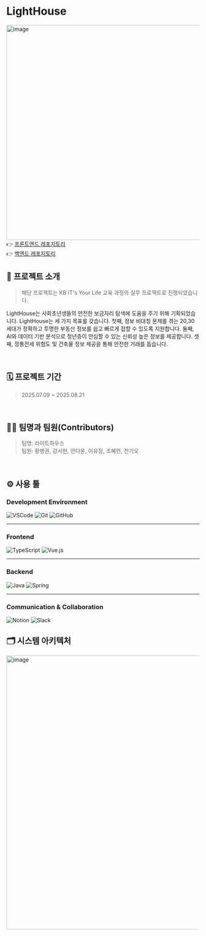 # LightHouse

<img width="1109" height="561" alt="image" src="https://github.com/user-attachments/assets/b82006ec-f204-4baf-a59d-f1f151fe89e8" /><br>
👉 [프론트엔드 레포지토리](https://github.com/zlwmxkdla/LightHouse-Front.git) <br>
👉 [백엔드 레포지토리](https://github.com/zlwmxkdla/LightHouse-Back.git) <br>
## 🥤 프로젝트 소개
> 해당 프로젝트는 KB IT's Your Life 교육 과정의 실무 프로젝트로 진행되었습니다.

LightHouse는 사회초년생들의 안전한 보금자리 탐색에 도움을 주기 위해 기획되었습니다.
LightHouse는 세 가지 목표를 갖습니다. 첫째, 정보 비대칭 문제를 겪는 20,30 세대가 정확하고 투명한 부동산 정보를 쉽고 빠르게 접할 수 있도록 지원합니다. 둘째, AI와 데이터 기반 분석으로 청년층이 안심할 수 있는 신뢰성 높은 정보를 제공합니다.
셋째, 깡통전세 위험도 및 건축물 정보 제공을 통해 안전한 거래를 돕습니다.

<br>

## 🗓️ 프로젝트 기간
> 2025.07.09 ~ 2025.08.21
<br>

## 👩‍💻 팀명과 팀원(Contributors)
> 팀명: 라이트하우스<br/>
> 팀원: 황병권, 강서현, 안다윤, 이유정, 조혜련, 천기오
<br>

## ⚙️ 사용 툴
### Development Environment
![VSCode](https://img.shields.io/badge/VSCode-007ACC?style=for-the-badge&logo=VisualStudioCode&logoColor=white)
![Git](https://img.shields.io/badge/Git-F05032?style=for-the-badge&logo=git&logoColor=white)
![GitHub](https://img.shields.io/badge/GitHub-181717?style=for-the-badge&logo=github&logoColor=white)

---

### Frontend
![TypeScript](https://img.shields.io/badge/TypeScript-3178C6?style=for-the-badge&logo=typescript&logoColor=white)
![Vue.js](https://img.shields.io/badge/Vue%203-4FC08D?style=for-the-badge&logo=vue.js&logoColor=white)


---

### Backend
![Java](https://img.shields.io/badge/Java-007396?style=for-the-badge&logo=openjdk&logoColor=white)
![Spring](https://img.shields.io/badge/Spring-6DB33F?style=for-the-badge&logo=spring&logoColor=white)

---

### Communication & Collaboration
![Notion](https://img.shields.io/badge/Notion-000000?style=for-the-badge&logo=Notion&logoColor=white)
![Slack](https://img.shields.io/badge/Slack-4A154B?style=for-the-badge&logo=slack&logoColor=white)
<br>
## 🗂️ 시스템 아키텍처
<img width="985" height="715" alt="image" src="https://github.com/user-attachments/assets/490ba127-7dda-4e66-ab42-06d136422fae" />


